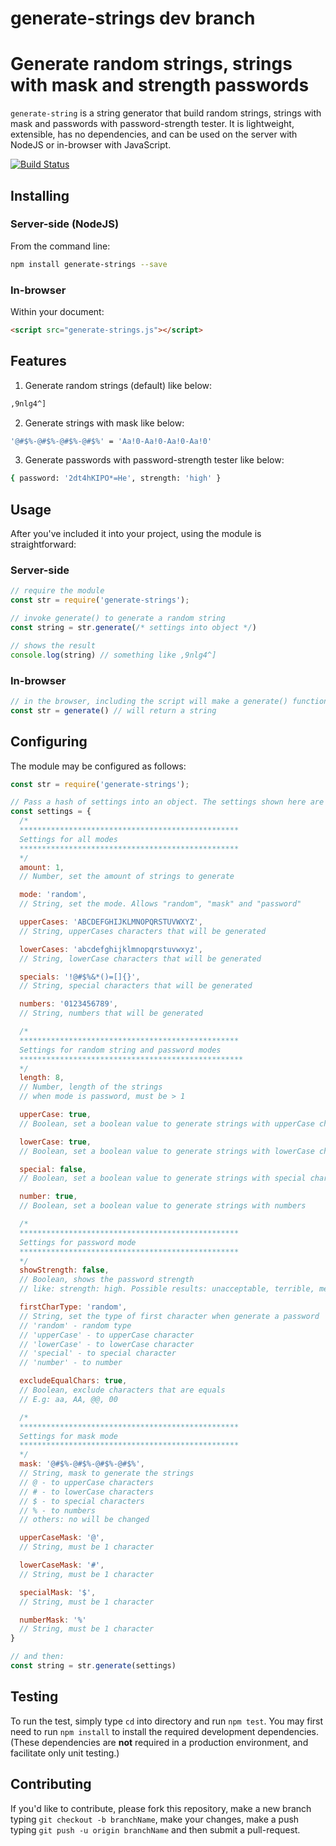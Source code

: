 # generate-strings dev branch
Generate random strings, strings with mask and strength passwords
============================
`generate-string` is a string generator that build random strings, strings with mask and passwords with password-strength tester.
It is lightweight, extensible, has no dependencies, and can be used on the server with NodeJS or in-browser with JavaScript.

[![Build Status](https://travis-ci.com/LucasNaja/generate-strings.svg?branch=master)](https://travis-ci.com/LucasNaja/generate-strings)

Installing
----------
### Server-side (NodeJS)
From the command line:

```sh
npm install generate-strings --save
```

### In-browser
Within your document:

```html
<script src="generate-strings.js"></script>
```

Features
--------
1. Generate random strings (default) like below:
```sh
,9nlg4^]
```

2. Generate strings with mask like below:
```sh
'@#$%-@#$%-@#$%-@#$%' = 'Aa!0-Aa!0-Aa!0-Aa!0'
```

3. Generate passwords with password-strength tester like below:
```sh
{ password: '2dt4hKIPO*=He', strength: 'high' }
```

Usage
-----
After you've included it into your project, using the module is straightforward:

### Server-side
```javascript
// require the module
const str = require('generate-strings');

// invoke generate() to generate a random string
const string = str.generate(/* settings into object */)

// shows the result
console.log(string) // something like ,9nlg4^]
```

### In-browser
```javascript
// in the browser, including the script will make a generate() function available.
const str = generate() // will return a string
```

Configuring
-----------
The module may be configured as follows:

```javascript
const str = require('generate-strings');

// Pass a hash of settings into an object. The settings shown here are the defaults.
const settings = {
  /*
  *************************************************
  Settings for all modes
  *************************************************
  */
  amount: 1,
  // Number, set the amount of strings to generate

  mode: 'random',
  // String, set the mode. Allows "random", "mask" and "password"

  upperCases: 'ABCDEFGHIJKLMNOPQRSTUVWXYZ',
  // String, upperCases characters that will be generated

  lowerCases: 'abcdefghijklmnopqrstuvwxyz',
  // String, lowerCase characters that will be generated

  specials: '!@#$%&*()=[]{}',
  // String, special characters that will be generated

  numbers: '0123456789',
  // String, numbers that will be generated

  /*
  *************************************************
  Settings for random string and password modes
  **************************************************
  */
  length: 8,
  // Number, length of the strings
  // when mode is password, must be > 1

  upperCase: true,
  // Boolean, set a boolean value to generate strings with upperCase characters

  lowerCase: true,
  // Boolean, set a boolean value to generate strings with lowerCase characters

  special: false,
  // Boolean, set a boolean value to generate strings with special characters

  number: true,
  // Boolean, set a boolean value to generate strings with numbers

  /*
  *************************************************
  Settings for password mode
  *************************************************
  */
  showStrength: false,
  // Boolean, shows the password strength
  // like: strength: high. Possible results: unacceptable, terrible, medium, good and high.

  firstCharType: 'random',
  // String, set the type of first character when generate a password
  // 'random' - random type
  // 'upperCase' - to upperCase character
  // 'lowerCase' - to lowerCase character
  // 'special' - to special character
  // 'number' - to number

  excludeEqualChars: true,
  // Boolean, exclude characters that are equals
  // E.g: aa, AA, @@, 00

  /*
  *************************************************
  Settings for mask mode
  *************************************************
  */
  mask: '@#$%-@#$%-@#$%-@#$%',
  // String, mask to generate the strings
  // @ - to upperCase characters
  // # - to lowerCase characters
  // $ - to special characters
  // % - to numbers
  // others: no will be changed

  upperCaseMask: '@',
  // String, must be 1 character

  lowerCaseMask: '#',
  // String, must be 1 character

  specialMask: '$',
  // String, must be 1 character

  numberMask: '%'
  // String, must be 1 character
}

// and then:
const string = str.generate(settings)
```

Testing
-------
To run the test, simply type `cd` into directory and run `npm test`. You
may first need to run `npm install` to install the required development
dependencies. (These dependencies are **not** required in a production
environment, and facilitate only unit testing.)


Contributing
------------
If you'd like to contribute, please fork this repository, make a new branch typing `git checkout -b branchName`, make your changes, make a push typing `git push -u origin branchName` and then submit a pull-request.
